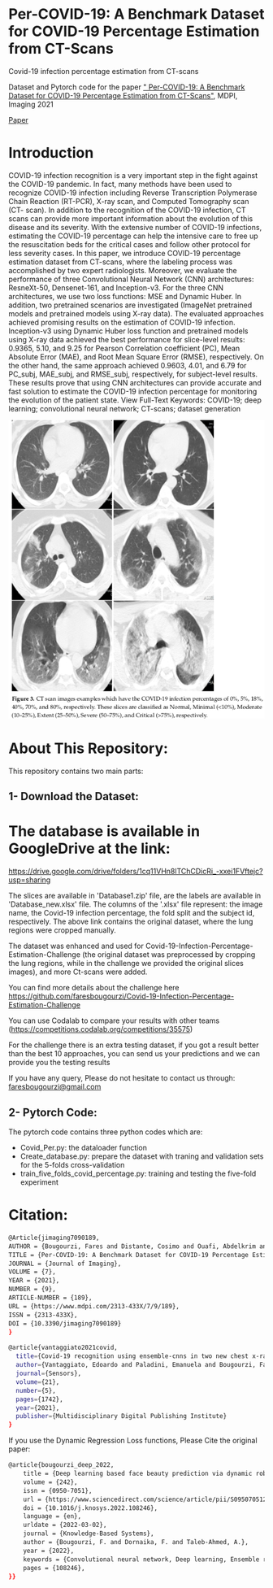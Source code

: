 # Per-COVID-19: A Benchmark Dataset for COVID-19 Percentage Estimation from CT-Scans
Covid-19 infection percentage estimation from CT-scans
 
Dataset and Pytorch code for the paper 
[" Per-COVID-19: A Benchmark Dataset for COVID-19 Percentage Estimation from CT-Scans"](https://www.mdpi.com/2313-433X/7/9/189), MDPI, Imaging 2021

[Paper](https://www.mdpi.com/2313-433X/7/9/189) 


# Introduction

COVID-19 infection recognition is a very important step in the fight against the COVID-19 pandemic. In fact, many methods have been used to recognize COVID-19 infection including Reverse Transcription Polymerase Chain Reaction (RT-PCR), X-ray scan, and Computed Tomography scan (CT- scan). In addition to the recognition of the COVID-19 infection, CT scans can provide more important information about the evolution of this disease and its severity. With the extensive number of COVID-19 infections, estimating the COVID-19 percentage can help the intensive care to free up the resuscitation beds for the critical cases and follow other protocol for less severity cases. In this paper, we introduce COVID-19 percentage estimation dataset from CT-scans, where the labeling process was accomplished by two expert radiologists. Moreover, we evaluate the performance of three Convolutional Neural Network (CNN) architectures: ResneXt-50, Densenet-161, and Inception-v3. For the three CNN architectures, we use two loss functions: MSE and Dynamic Huber. In addition, two pretrained scenarios are investigated (ImageNet pretrained models and pretrained models using X-ray data). The evaluated approaches achieved promising results on the estimation of COVID-19 infection. Inception-v3 using Dynamic Huber loss function and pretrained models using X-ray data achieved the best performance for slice-level results: 0.9365, 5.10, and 9.25 for Pearson Correlation coefficient (PC), Mean Absolute Error (MAE), and Root Mean Square Error (RMSE), respectively. On the other hand, the same approach achieved 0.9603, 4.01, and 6.79 for PC_subj, MAE_subj, and RMSE_subj, respectively, for subject-level results. These results prove that using CNN architectures can provide accurate and fast solution to estimate the COVID-19 infection percentage for monitoring the evolution of the patient state. View Full-Text
Keywords: COVID-19; deep learning; convolutional neural network; CT-scans; dataset generation

<p align="center">
  <img src="img/img.png" width="800"/>
</p>

# About This Repository:
This repository contains two main parts:

## 1- Download the Dataset:
# The database is available in GoogleDrive at the link: 

https://drive.google.com/drive/folders/1cq11VHn8lTChCDicRi_-xxei1FVftejc?usp=sharing

The slices are available in 'Database1.zip' file, are the labels are available in 'Database\_new.xlsx' file. The columns of the '.xlsx' file represent: the image name, the Covid-19 infection percentage, the fold split and the subject id, respectively.
The above link contains the original dataset, where the lung regions were cropped manually.   

The dataset was enhanced and used for Covid-19-Infection-Percentage-Estimation-Challenge (the original dataset was preprocessed by cropping the lung regions, while in the challenge we provided the original slices images), and more Ct-scans were added.

You can find more details about the challenge here
https://github.com/faresbougourzi/Covid-19-Infection-Percentage-Estimation-Challenge

You can use Codalab to compare your results with other teams (https://competitions.codalab.org/competitions/35575) 

For the challenge there is an extra testing dataset, if you got a result better than the best 10 approaches, you can send us your predictions and we can provide you the testing results

If you have any query,  Please do not hesitate to contact us through: faresbougourzi@gmail.com

## 2- Pytorch Code:

The pytorch code contains three python codes which are: 
- Covid_Per.py: the dataloader function
- Create_database.py: prepare the dataset with traning and validation sets for the 5-folds cross-validation
- train_five_folds_covid_percentage.py: training and testing the five-fold experiment

# Citation:

```bash
@Article{jimaging7090189,
AUTHOR = {Bougourzi, Fares and Distante, Cosimo and Ouafi, Abdelkrim and Dornaika, Fadi and Hadid, Abdenour and Taleb-Ahmed, Abdelmalik},
TITLE = {Per-COVID-19: A Benchmark Dataset for COVID-19 Percentage Estimation from CT-Scans},
JOURNAL = {Journal of Imaging},
VOLUME = {7},
YEAR = {2021},
NUMBER = {9},
ARTICLE-NUMBER = {189},
URL = {https://www.mdpi.com/2313-433X/7/9/189},
ISSN = {2313-433X},
DOI = {10.3390/jimaging7090189}
}
```
```bash
@article{vantaggiato2021covid,
  title={Covid-19 recognition using ensemble-cnns in two new chest x-ray databases},
  author={Vantaggiato, Edoardo and Paladini, Emanuela and Bougourzi, Fares and Distante, Cosimo and Hadid, Abdenour and Taleb-Ahmed, Abdelmalik},
  journal={Sensors},
  volume={21},
  number={5},
  pages={1742},
  year={2021},
  publisher={Multidisciplinary Digital Publishing Institute}
}
```
If you use the Dynamic Regression Loss functions, Please Cite the original paper:

```bash
@article{bougourzi_deep_2022,
	title = {Deep learning based face beauty prediction via dynamic robust losses and ensemble regression},
	volume = {242},
	issn = {0950-7051},
	url = {https://www.sciencedirect.com/science/article/pii/S0950705122000740},
	doi = {10.1016/j.knosys.2022.108246},
	language = {en},
	urldate = {2022-03-02},
	journal = {Knowledge-Based Systems},
	author = {Bougourzi, F. and Dornaika, F. and Taleb-Ahmed, A.},
	year = {2022},
	keywords = {Convolutional neural network, Deep learning, Ensemble regression, Facial beauty prediction, Robust loss functions},
	pages = {108246},
}}
```


